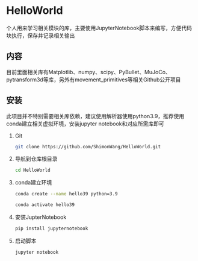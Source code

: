 # HelloWorld

个人用来学习相关模块的库，主要使用JupyterNotebook脚本来编写，方便代码块执行，保存并记录相关输出

## 内容

目前里面相关库有Matplotlib、numpy、scipy、PyBullet、MuJoCo、pytransform3d等库，另外有movement_primitives等相关Github公开项目

## 安装

此项目并不特别需要相关库依赖，建议使用解析器使用python3.9，推荐使用conda建立相关虚拟环境，安装jupyter notebook和对应所需库即可

1. Git

    ```bash
    git clone https://github.com/ShimonWang/HelloWorld.git
    ```

2. 导航到仓库根目录
    
    ```bash
    cd HelloWorld
    ```
   
3. conda建立环境

    ```bash
    conda create --name hello39 python=3.9
    ```
   
    ```bash
    conda activate hello39
    ```

4. 安装JupterNotebook

    ```bash
    pip install jupyternotebook
    ```

5. 启动脚本

    ```bash
    jupyter notebook
    ``` 
